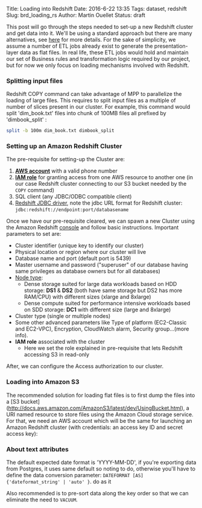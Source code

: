 Title: Loading into Redshift
Date: 2016-6-22 13:35
Tags: dataset, redshift
Slug: brd_loading_rs
Author: Martin Ouellet
Status: draft

This post will go through the steps needed to set-up a new Redshift cluster and get data into it.  We'll be using a standard approach but there are many  alternatives, see [here](http://thelink) for more details.  For the sake of simplicity, we assume a number of ETL jobs already exist to generate the presentation-layer data as flat files.  In real life, these ETL jobs would hold and maintain our set of Business rules and transformation logic required by our project, but for now we only focus on loading mechanisms involved with Redshift.


### Splitting input files

Redshift COPY command can take advantage of MPP to parallelize the loading of large files. This requires to split input files as a multiple of number of slices present in our cluster.  For example, this command would split 'dim_book.txt' files into chunk of 100MB files all prefixed by 'dimbook_split' :

```bash
split -b 100m dim_book.txt dimbook_split
```


### Setting up an Amazon Redshift Cluster

The pre-requisite for setting-up the Cluster are:
  1. [**AWS account**](http://aws.amazon.com/) with a valid phone number
  2. [**IAM role**](http://docs.aws.amazon.com/redshift/latest/mgmt/configure-jdbc-connection.html) for granting access from one AWS resource to another one (in our case Redshift cluster connecting to our S3 bucket needed by the `COPY` command)
  3. SQL client (any JDBC/ODBC compatible client)
  4. [Redshift JDBC driver](http://docs.aws.amazon.com/redshift/latest/mgmt/configure-jdbc-connection.html#download-jdbc-driver), note the jdbc URL format for Redshift cluster: `jdbc:redshift://endpoint:port/databasename`

Once we have our pre-requisite cleared, we can spawn a new Cluster using the Amazon Redshift [console](https://console.aws.amazon.com/redshift) and follow basic instructions.  Important parameters to set are:

  - Cluster identifier (unique key to identify our cluster)
  - Physical location or region where our cluster will live
  - Database name and port (default port is 5439)
  - Master username and password ("superuser" of our database having same privileges as database owners but for all databases)
  - [Node type](http://docs.aws.amazon.com/redshift/latest/mgmt/working-with-clusters.html):
      * Dense storage suited for large data workloads based on HDD storage: **DS1** & **DS2** (both have same storage but DS2 has more RAM/CPU) with different sizes (xlarge and 8xlarge)
      * Dense compute suited for performance intensive workloads based on SDD storage: **DC1** with different size (large and 8xlarge)
  - Cluster type (single or multiple nodes)
  - Some other advanced parameters like Type of platform (EC2-Classic and EC2-VPC), Encryption, CloudWatch alarm, Security group...(more info).
  - **IAM role** associated with the cluster
      * Here we set the role explained in pre-requisite that lets Redshift accessing S3 in read-only

After, we can configure the Access authorization to our cluster.








### Loading into Amazon S3

The recommended solution for loading flat files is to first dump the files into a [S3 bucket] (http://docs.aws.amazon.com/AmazonS3/latest/dev/UsingBucket.html), a URI named resource to store files using the Amazon Cloud storage service.  For that, we need an AWS account which will be the same for launching an Amazon Redshift cluster (with credentials: an access key ID and secret access key):




### About text attributes


The default expected date format is 'YYYY-MM-DD', if you're exporting data from Postgres, it uses same default so noting to do, otherwise you'll have to define the data conversion parameter: `DATEFORMAT [AS] {'dateformat_string' | 'auto' }`.  do as it  





Also recommended is to pre-sort data along the key order so that we can eliminate the need to `VACUUM`.  
